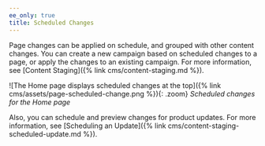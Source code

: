 ```yaml
---
ee_only: true
title: Scheduled Changes
---
```


Page changes can be applied on schedule, and grouped with other content changes. You can create a new campaign based on scheduled changes to a page, or apply the changes to an existing campaign. For more information, see [Content Staging]({% link cms/content-staging.md %}).

![The Home page displays scheduled changes at the top]({% link cms/assets/page-scheduled-change.png %}){: .zoom}
_Scheduled changes for the Home page_

Also, you can schedule and preview changes for product updates. For more information, see [Scheduling an Update]({% link cms/content-staging-scheduled-update.md %}).
